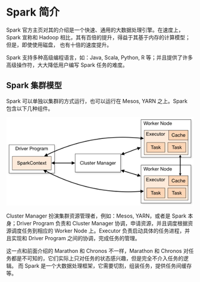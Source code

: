 # Spark 简介

Spark 官方主页对其的介绍是一个快速、通用的大数据处理引擎。在速度上，Spark 宣称和
Hadoop 相比，其有百倍的提升，得益于其基于内存的计算模型；但是，即使使用磁盘，
也有十倍的速度提升。

Spark 支持多种高级编程语言，如：Java, Scala, Python, R
等；并且提供了许多高级操作符，大大降低用户编写 Spark 任务的难度。

## Spark 集群模型

Spark 可以单独以集群的方式运行，也可以运行在 Mesos, YARN 之上。Spark
包含以下几种组件。

![spark components](assets/spark-components.png)

Cluster Manager 扮演集群资源管理者，例如：Mesos, YARN，或者是 Spark
本身；Driver Program 负责和 Cluster Manager
协调，申请资源，并且调度根据资源调度任务到相应的 Worker Node 上。Executor
负责启动具体的任务进程，并且实现和 Driver Program 之间的协调，完成任务的管理。

这一点和前面介绍的 Marathon 和 Chronos 不一样，Marathon 和 Chronos
对任务都是不可知的，它们实际上只对任务的状态感兴趣，但是完全不介入任务的逻辑。
而 Spark 是一个大数据处理框架，它需要切割，组装任务，提供任务间缓存等。

## 
